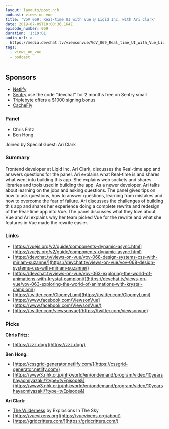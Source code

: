 ```yaml
---
layout: layouts/post.njk
podcast: views-on-vue
title: 'VoV 069: Real-time UI with Vue @ Liqid Inc. with Ari Clark'
date: 2019-07-09T10:00:36.164Z
episode_number: 069
duration: '1:19:01'
audio_url: >-
  https://media.devchat.tv/viewsonvue/VoV_069_Real_time_UI_with_Vue_Liqid_Inc_with_Ari_Clark.mp3
tags:
  - views_on_vue
  - podcast
---
```

## **Sponsors**



*   [Netlify](https://www.netlify.com/)
*   [Sentry](http://sentry.io/) use the code “devchat” for 2 months free on Sentry small
*   [Triplebyte](https://triplebyte.com/vue) offers a $1000 signing bonus
*   [CacheFly](https://www.cachefly.com/)


### **Panel**



*   Chris Fritz
*   Ben Hong

Joined by Special Guest: Ari Clark


### **Summary**

Frontend developer at Liqid Inc. Ari Clark, discusses the Real-time app and answers questions for the panel. Ari explains what Real-time is and shares what went into building this app. She explains web sockets and shares libraries and tools used in building the app. As a newer developer, Ari talks about learning on the jobs and asking questions. The panel gives tips on how to ask questions, how to answer questions, learning from mistakes and how to overcome the fear of failure. Ari discusses the challenges of building this app and shares her experience doing a complete rewrite and redesign of the Real-time app into Vue. The panel discusses what they love about Vue and Ari explains why her team picked Vue for the rewrite and what she features in Vue made the rewrite easier. 


### **Links**



*   [https://vuejs.org/v2/guide/components-dynamic-async.html](https://vuejs.org/v2/guide/components-dynamic-async.html)
*   [https://devchat.tv/views-on-vue/vov-068-design-systems-css-with-miriam-suzanne/](https://devchat.tv/views-on-vue/vov-068-design-systems-css-with-miriam-suzanne/)
*   [https://devchat.tv/views-on-vue/vov-063-exploring-the-world-of-animations-with-krystal-campioni/](https://devchat.tv/views-on-vue/vov-063-exploring-the-world-of-animations-with-krystal-campioni/)
*   [https://twitter.com/GloomyLumi](https://twitter.com/GloomyLumi)
*   [https://www.facebook.com/ViewsonVue](https://www.facebook.com/ViewsonVue/)
*   [https://twitter.com/viewsonvue](https://twitter.com/viewsonvue)


### **Picks**

**Chris Fritz:**



*   [https://zzz.dog/](https://zzz.dog/) 

**Ben Hong:**



*   [https://cssgrid-generator.netlify.com/](https://cssgrid-generator.netlify.com/) 
*   [https://www3.nhk.or.jp/nhkworld/en/ondemand/program/video/10yearshayaomiyazaki/?type=tvEpisode&](https://www3.nhk.or.jp/nhkworld/en/ondemand/program/video/10yearshayaomiyazaki/?type=tvEpisode&) 

**Ari Clark:**



*   [The Wilderness](https://www.amazon.com/Wilderness-Explosions-Sky/dp/B01D7E20T4/ref=sr_1_1?ie=UTF8&qid=1548462018&sr=8-1&linkCode=ll1&tag=devchattv-20&linkId=f06bfe7482dca8bb751ed6d7cc86e2ab&language=en_US) by Explosions In The Sky
*   [https://vuevixens.org](https://vuevixens.org/about)
*   [https://gridcritters.com/](https://gridcritters.com/)
